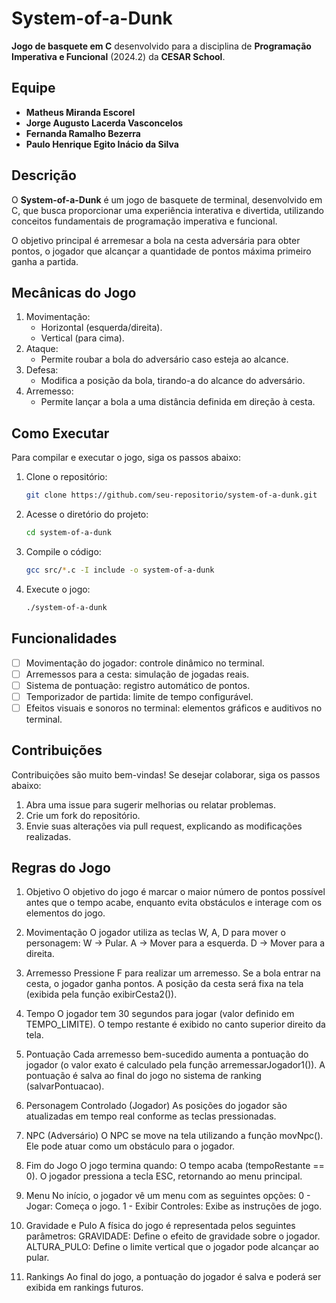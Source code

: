 # System-of-a-Dunk
**Jogo de basquete em C** desenvolvido para a disciplina de **Programação Imperativa e Funcional** (2024.2) da **CESAR School**.

## Equipe
- **Matheus Miranda Escorel**
- **Jorge Augusto Lacerda Vasconcelos**
- **Fernanda Ramalho Bezerra**
- **Paulo Henrique Egito Inácio da Silva**

## Descrição
O **System-of-a-Dunk** é um jogo de basquete de terminal, desenvolvido em C, que busca proporcionar uma experiência interativa e divertida, utilizando conceitos fundamentais de programação imperativa e funcional.

O objetivo principal é arremesar a bola na cesta adversária para obter pontos, o jogador que alcançar a quantidade de pontos máxima primeiro ganha a partida.

## Mecânicas do Jogo

1. Movimentação:
    - Horizontal (esquerda/direita).
    - Vertical (para cima).
2. Ataque:
    - Permite roubar a bola do adversário caso esteja ao alcance.
3. Defesa:
    - Modifica a posição da bola, tirando-a do alcance do adversário.
4. Arremesso:
    - Permite lançar a bola a uma distância definida em direção à cesta.

## Como Executar
Para compilar e executar o jogo, siga os passos abaixo:

1. Clone o repositório:
    ```bash
    git clone https://github.com/seu-repositorio/system-of-a-dunk.git
    ```

2. Acesse o diretório do projeto:
    ```bash
    cd system-of-a-dunk
    ```

3. Compile o código:
    ```bash
    gcc src/*.c -I include -o system-of-a-dunk
    ```

4. Execute o jogo:
    ```bash
    ./system-of-a-dunk
    ```

## Funcionalidades
- [ ] Movimentação do jogador: controle dinâmico no terminal.
- [ ] Arremessos para a cesta: simulação de jogadas reais.
- [ ] Sistema de pontuação: registro automático de pontos.
- [ ] Temporizador de partida: limite de tempo configurável.
- [ ] Efeitos visuais e sonoros no terminal: elementos gráficos e auditivos no terminal.

## Contribuições
Contribuições são muito bem-vindas! Se desejar colaborar, siga os passos abaixo:

1. Abra uma issue para sugerir melhorias ou relatar problemas.
2. Crie um fork do repositório.
3. Envie suas alterações via pull request, explicando as modificações realizadas.

## Regras do Jogo

1. Objetivo
O objetivo do jogo é marcar o maior número de pontos possível antes que o tempo acabe, enquanto evita obstáculos e interage com os elementos do jogo.

2. Movimentação
O jogador utiliza as teclas W, A, D para mover o personagem:
W → Pular.
A → Mover para a esquerda.
D → Mover para a direita.

3. Arremesso
Pressione F para realizar um arremesso.
Se a bola entrar na cesta, o jogador ganha pontos.
A posição da cesta será fixa na tela (exibida pela função exibirCesta2()).

4. Tempo
O jogador tem 30 segundos para jogar (valor definido em TEMPO_LIMITE).
O tempo restante é exibido no canto superior direito da tela.

5. Pontuação
Cada arremesso bem-sucedido aumenta a pontuação do jogador (o valor exato é calculado pela função arremessarJogador1()).
A pontuação é salva ao final do jogo no sistema de ranking (salvarPontuacao).

6. Personagem Controlado (Jogador)
As posições do jogador são atualizadas em tempo real conforme as teclas pressionadas.

7. NPC (Adversário)
O NPC se move na tela utilizando a função movNpc(). Ele pode atuar como um obstáculo para o jogador.

8. Fim do Jogo
O jogo termina quando:
O tempo acaba (tempoRestante == 0).
O jogador pressiona a tecla ESC, retornando ao menu principal.

9. Menu
No início, o jogador vê um menu com as seguintes opções:
0 - Jogar: Começa o jogo.
1 - Exibir Controles: Exibe as instruções de jogo.

10. Gravidade e Pulo
A física do jogo é representada pelos seguintes parâmetros:
GRAVIDADE: Define o efeito de gravidade sobre o jogador.
ALTURA_PULO: Define o limite vertical que o jogador pode alcançar ao pular.

11. Rankings
Ao final do jogo, a pontuação do jogador é salva e poderá ser exibida em rankings futuros.



